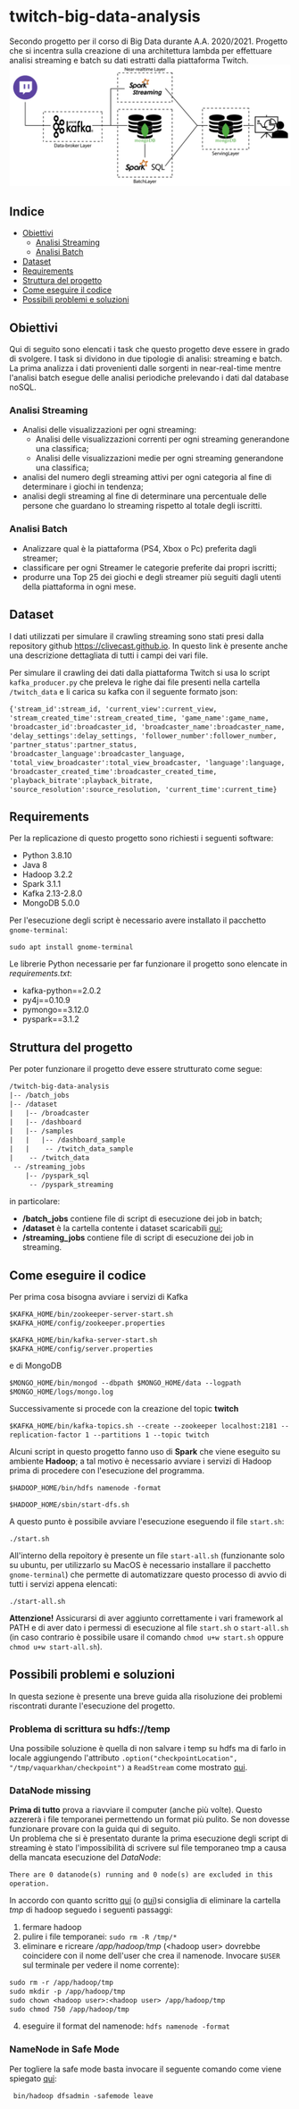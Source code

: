 # twitch-big-data-analysis
Secondo progetto per il corso di Big Data durante A.A. 2020/2021. Progetto che si incentra sulla creazione di una architettura lambda per effettuare analisi streaming e batch su dati estratti dalla piattaforma Twitch.
![Alt Text](img/lambda_v2_black_GitHub.png)


## Indice
* [Obiettivi](#obiettivi)
    * [Analisi Streaming](#analisi-streaming)
    * [Analisi Batch](#analisi-batch)
* [Dataset](#dataset)
* [Requirements](#requirements)
* [Struttura del progetto](#struttura-del-progetto)
* [Come eseguire il codice](#come-eseguire-il-codice)
* [Possibili problemi e soluzioni](#possibili-problemi-e-soluzioni)

## Obiettivi
Qui di seguito sono elencati i task che questo progetto deve essere in grado di svolgere. I task si dividono in due tipologie di analisi: streaming e batch. La prima analizza i dati provenienti dalle sorgenti in near-real-time mentre l'analisi batch esegue delle analisi periodiche prelevando i dati dal database noSQL.

### Analisi Streaming
* Analisi delle visualizzazioni per ogni streaming:
    * Analisi delle visualizzazioni correnti per ogni streaming generandone una classifica;
    * Analisi delle visualizzazioni medie per ogni streaming generandone una classifica;
* analisi del numero degli streaming attivi per ogni categoria al fine di determinare i giochi in tendenza;
* analisi degli streaming al fine di determinare una percentuale delle persone che guardano lo streaming rispetto al totale degli iscritti.

### Analisi Batch
* Analizzare qual è la piattaforma (PS4, Xbox o Pc) preferita dagli streamer;
* classificare per ogni Streamer le categorie preferite dai propri iscritti;
* produrre una Top 25 dei giochi e degli streamer più seguiti dagli utenti della piattaforma in ogni mese.

## Dataset
I dati utilizzati per simulare il crawling streaming sono stati presi dalla repository github https://clivecast.github.io. In questo link è presente anche una descrizione dettagliata di tutti i campi dei vari file.

Per simulare il crawling dei dati dalla piattaforma Twitch si usa lo script ```kafka_producer.py``` che preleva le righe dai file presenti nella cartella ```/twitch_data``` e li carica su kafka con il seguente formato json:

``````
{'stream_id':stream_id, 'current_view':current_view, 'stream_created_time':stream_created_time, 'game_name':game_name, 'broadcaster_id':broadcaster_id, 'broadcaster_name':broadcaster_name, 'delay_settings':delay_settings, 'follower_number':follower_number, 'partner_status':partner_status, 'broadcaster_language':broadcaster_language, 'total_view_broadcaster':total_view_broadcaster, 'language':language, 'broadcaster_created_time':broadcaster_created_time, 'playback_bitrate':playback_bitrate, 'source_resolution':source_resolution, 'current_time':current_time}
``````

## Requirements
Per la replicazione di questo progetto sono richiesti i seguenti software:
* Python 3.8.10
* Java 8
* Hadoop 3.2.2
* Spark 3.1.1
* Kafka 2.13-2.8.0
* MongoDB 5.0.0

Per l'esecuzione degli script è necessario avere installato il pacchetto `gnome-terminal`:
``````
sudo apt install gnome-terminal
``````

Le librerie Python necessarie per far funzionare il progetto sono elencate in _requirements.txt_:
* kafka-python==2.0.2
* py4j==0.10.9
* pymongo==3.12.0
* pyspark==3.1.2

## Struttura del progetto
Per poter funzionare il progetto deve essere strutturato come segue:
``````
/twitch-big-data-analysis
|-- /batch_jobs
|-- /dataset
|   |-- /broadcaster
|   |-- /dashboard
|   |-- /samples
|   |   |-- /dashboard_sample
|   |    -- /twitch_data_sample
|    -- /twitch_data
 -- /streaming_jobs
    |-- /pyspark_sql
     -- /pyspark_streaming
``````
in particolare:
* __/batch_jobs__ contiene file di script di esecuzione dei job in batch;
* __/dataset__ è la cartella contente i dataset scaricabili [qui](https://clivecast.github.io);
* __/streaming_jobs__ contiene file di script di esecuzione dei job in streaming.

## Come eseguire il codice
Per prima cosa bisogna avviare i servizi di Kafka

``````
$KAFKA_HOME/bin/zookeeper-server-start.sh $KAFKA_HOME/config/zookeeper.properties
``````  
``````
$KAFKA_HOME/bin/kafka-server-start.sh $KAFKA_HOME/config/server.properties
``````

e di MongoDB  

``````
$MONGO_HOME/bin/mongod --dbpath $MONGO_HOME/data --logpath $MONGO_HOME/logs/mongo.log
``````

Successivamente si procede con la creazione del topic __twitch__  

``````
$KAFKA_HOME/bin/kafka-topics.sh --create --zookeeper localhost:2181 --replication-factor 1 --partitions 1 --topic twitch
``````
Alcuni script in questo progetto fanno uso di __Spark__ che viene eseguito su ambiente __Hadoop__; a tal motivo è necessario avviare i servizi di Hadoop prima di procedere con l'esecuzione del programma.

``````
$HADOOP_HOME/bin/hdfs namenode -format
``````
``````
$HADOOP_HOME/sbin/start-dfs.sh
``````

A questo punto è possibile avviare l'esecuzione eseguendo il file ```start.sh```:

``````
./start.sh
``````

All'interno della repoitory è presente un file ```start-all.sh``` (funzionante solo su ubuntu, per utilizzarlo su MacOS è necessario installare il pacchetto ```gnome-terminal```) che permette di automatizzare questo processo di avvio di tutti i servizi appena elencati:

``````
./start-all.sh
``````

__Attenzione!__ Assicurarsi di aver aggiunto correttamente i vari framework al PATH e di aver dato i permessi di esecuzione al file ```start.sh``` o ```start-all.sh``` (in caso contrario è possibile usare il comando ```chmod u+w start.sh``` oppure ```chmod u+w start-all.sh```).  

## Possibili problemi e soluzioni
In questa sezione è presente una breve guida alla risoluzione dei problemi riscontrati durante l'esecuzione del progetto.

### Problema di scrittura su hdfs://temp
Una possibile soluzione è quella di non salvare i temp su hdfs ma di farlo in locale aggiungendo l'attributo ```.option("checkpointLocation", "/tmp/vaquarkhan/checkpoint")``` a ```ReadStream``` come mostrato [qui](https://stackoverflow.com/questions/50936964/sparkstreaming-avoid-checkpointlocation-check).


### DataNode missing
__Prima di tutto__ prova a riavviare il computer (anche più volte). Questo azzererà i file temporanei permettendo un format più pulito. Se non dovesse funzionare provare con la guida qui di seguito.  
Un problema che si è presentato durante la prima esecuzione degli script di streaming è stato l'impossibilità di scrivere sul file temporaneo tmp a causa della mancata esecuzione del _DataNode_:
``````
There are 0 datanode(s) running and 0 node(s) are excluded in this operation.
``````
In accordo con quanto scritto [qui](https://stackoverflow.com/questions/26545524/there-are-0-datanodes-running-and-no-nodes-are-excluded-in-this-operation) (o [qui](https://intellipaat.com/community/8378/there-are-0-datanode-s-running-and-no-node-s-are-excluded-in-this-operation))si consiglia di eliminare la cartella _tmp_ di hadoop seguedo i seguenti passaggi:
1. fermare hadoop
2. pulire i file temporanei: ```sudo rm -R /tmp/*```
3. eliminare e ricreare _/app/hadoop/tmp_ (\<hadoop user\> dovrebbe coincidere con il nome dell'user che crea il namenode. Invocare ```$USER``` sul terminale per vedere il nome corrente):
``````
sudo rm -r /app/hadoop/tmp
sudo mkdir -p /app/hadoop/tmp
sudo chown <hadoop user>:<hadoop user> /app/hadoop/tmp
sudo chmod 750 /app/hadoop/tmp
``````
4. eseguire il format del namenode: ```hdfs namenode -format```

### NameNode in Safe Mode
Per togliere la safe mode basta invocare il seguente comando come viene spiegato [qui](https://stackoverflow.com/questions/15803266/name-node-is-in-safe-mode-not-able-to-leave):
``````
 bin/hadoop dfsadmin -safemode leave
``````